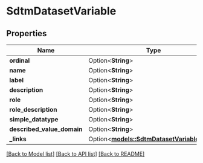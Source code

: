 # SdtmDatasetVariable

## Properties

Name | Type | Description | Notes
------------ | ------------- | ------------- | -------------
**ordinal** | Option<**String**> |  | [optional]
**name** | Option<**String**> |  | [optional]
**label** | Option<**String**> |  | [optional]
**description** | Option<**String**> |  | [optional]
**role** | Option<**String**> |  | [optional]
**role_description** | Option<**String**> |  | [optional]
**simple_datatype** | Option<**String**> |  | [optional]
**described_value_domain** | Option<**String**> |  | [optional]
**_links** | Option<[**models::SdtmDatasetVariableLinks**](SdtmDatasetVariableLinks.md)> |  | [optional]

[[Back to Model list]](../README.md#documentation-for-models) [[Back to API list]](../README.md#documentation-for-api-endpoints) [[Back to README]](../README.md)


